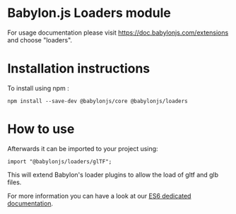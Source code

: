 Babylon.js Loaders module
=====================

For usage documentation please visit https://doc.babylonjs.com/extensions and choose "loaders".

# Installation instructions

To install using npm :

```
npm install --save-dev @babylonjs/core @babylonjs/loaders
```

# How to use

Afterwards it can be imported to your project using:

```
import "@babylonjs/loaders/glTF";
```

This will extend Babylon's loader plugins to allow the load of gltf and glb files.

For more information you can have a look at our [ES6 dedicated documentation](https://doc.babylonjs.com/features/es6_support).
